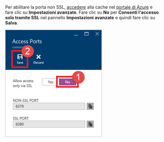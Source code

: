 Per abilitare la porta non SSL, [accedere](../articles/redis-cache/cache-configure.md#configure-redis-cache-settings) alla cache nel [portale di Azure](https://portal.azure.com) e fare clic su **Impostazioni avanzate**. Fare clic su **No** per **Consenti l'accesso solo tramite SSL** nel pannello **Impostazioni avanzate** e quindi fare clic su **Salva**.

![Impostazioni della Cache Redis](media/redis-cache-non-ssl-port/redis-cache-non-ssl-port.png)



<!--HONumber=Feb17_HO2-->


